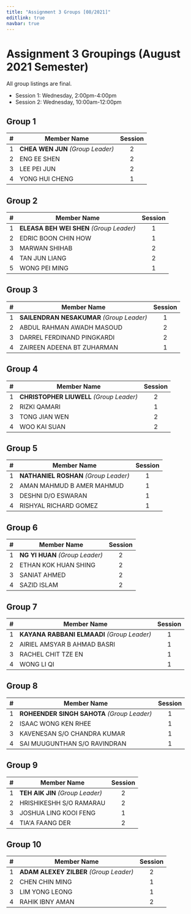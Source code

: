 ```yaml
---
title: "Assignment 3 Groups [08/2021]"
editlink: true
navbar: true
---
```


# Assignment 3 Groupings (August 2021 Semester)

<!-- This section is not yet ready. Check back when Assignment 3 is soon to be announced. -->

<!-- Group selections are pending. -->

All group listings are final.

- Session 1: Wednesday, 2:00pm-4:00pm
- Session 2: Wednesday, 10:00am-12:00pm

## Group 1

|  #  | Member Name                       | Session |
| :-: | --------------------------------- | :-----: |
|  1  | **CHEA WEN JUN** _(Group Leader)_ |    2    |
|  2  | ENG EE SHEN                       |    2    |
|  3  | LEE PEI JUN                       |    2    |
|  4  | YONG HUI CHENG                    |    1    |

 <!-- | 4                                 | RACHEL CHIT TZE EN | 1   | -->
 <!-- | 5                                 |   YONG HUI CHENG   | 1   | -->

## Group 2

|  #  | Member Name                              | Session |
| :-: | ---------------------------------------- | :-----: |
|  1  | **ELEASA BEH WEI SHEN** _(Group Leader)_ |    1    |
|  2  | EDRIC BOON CHIN HOW                      |    1    |
|  3  | MARWAN SHIHAB                            |    2    |
|  4  | TAN JUN LIANG                            |    2    |
|  5  | WONG PEI MING                            |    1    |

## Group 3

|  #  | Member Name                               | Session |
| :-: | ----------------------------------------- | :-----: |
|  1  | **SAILENDRAN NESAKUMAR** _(Group Leader)_ |    1    |
|  2  | ABDUL RAHMAN AWADH MASOUD                 |    2    |
|  3  | DARREL FERDINAND PINGKARDI                |    2    |
|  4  | ZAIREEN ADEENA BT ZUHARMAN                |    1    |

## Group 4

|  #  | Member Name                              | Session |
| :-: | ---------------------------------------- | :-----: |
|  1  | **CHRISTOPHER LIUWELL** _(Group Leader)_ |    2    |
|  2  | RIZKI QAMARI                             |    1    |
|  3  | TONG JIAN WEN                            |    2    |
|  4  | WOO KAI SUAN                             |    2    |

## Group 5

|  #  | Member Name                           | Session |
| :-: | ------------------------------------- | :-----: |
|  1  | **NATHANIEL ROSHAN** _(Group Leader)_ |    1    |
|  2  | AMAN MAHMUD B AMER MAHMUD             |    1    |
|  3  | DESHNI D/O ESWARAN                    |    1    |
|  4  | RISHYAL RICHARD GOMEZ                 |    1    |

## Group 6

|  #  | Member Name                     | Session |
| :-: | ------------------------------- | :-----: |
|  1  | **NG YI HUAN** _(Group Leader)_ |    2    |
|  2  | ETHAN KOK HUAN SHING            |    2    |
|  3  | SANIAT AHMED                    |    2    |
|  4  | SAZID ISLAM                     |    2    |

## Group 7

|  #  | Member Name                                 | Session |
| :-: | ------------------------------------------- | :-----: |
|  1  | **KAYANA RABBANI ELMAADI** _(Group Leader)_ |    1    |
|  2  | AIRIEL AMSYAR B AHMAD BASRI                 |    1    |
|  3  | RACHEL CHIT TZE EN                          |    1    |
|  4  | WONG LI QI                                  |    1    |

<!-- |  3  | CHELVIN CHIEW                               |    2    | -->

## Group 8

|  #  | Member Name                                 | Session |
| :-: | ------------------------------------------- | :-----: |
|  1  | **ROHEENDER SINGH SAHOTA** _(Group Leader)_ |    1    |
|  2  | ISAAC WONG KEN RHEE                         |    1    |
|  3  | KAVENESAN S/O CHANDRA KUMAR                 |    1    |
|  4  | SAI MUUGUNTHAN S/O RAVINDRAN                |    1    |

## Group 9

|  #  | Member Name                      | Session |
| :-: | -------------------------------- | :-----: |
|  1  | **TEH AIK JIN** _(Group Leader)_ |    2    |
|  2  | HRISHIKESHH S/O RAMARAU          |    2    |
|  3  | JOSHUA LING KOOI FENG            |    1    |
|  4  | TIA'A FAANG DER                  |    2    |

## Group 10

|  #  | Member Name                             | Session |
| :-: | --------------------------------------- | :-----: |
|  1  | **ADAM ALEXEY ZILBER** _(Group Leader)_ |    2    |
|  2  | CHEN CHIN MING                          |    1    |
|  3  | LIM YONG LEONG                          |    1    |
|  4  | RAHIK IBNY AMAN                         |    2    |

